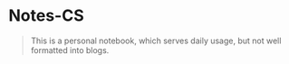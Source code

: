 ---
---
# Notes-CS

> This is a personal notebook, which serves daily usage, but not well formatted into blogs.
